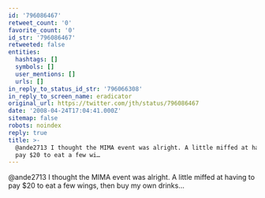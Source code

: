 ```yaml
---
id: '796086467'
retweet_count: '0'
favorite_count: '0'
id_str: '796086467'
retweeted: false
entities:
  hashtags: []
  symbols: []
  user_mentions: []
  urls: []
in_reply_to_status_id_str: '796066308'
in_reply_to_screen_name: eradicator
original_url: https://twitter.com/jth/status/796086467
date: '2008-04-24T17:04:41.000Z'
sitemap: false
robots: noindex
reply: true
title: >-
  @ande2713 I thought the MIMA event was alright. A little miffed at having to
  pay $20 to eat a few wi…
---
```


@ande2713 I thought the MIMA event was alright. A little miffed at having to pay $20 to eat a few wings, then buy my own drinks...